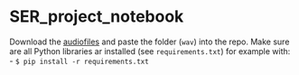 # SER_project_notebook
Download the [audiofiles](https://www.kaggle.com/datasets/piyushagni5/berlin-database-of-emotional-speech-emodb) and paste the folder (`wav`) into the repo.
Make sure are all Python libraries ar installed (see `requirements.txt`) for example with:
     - `$ pip install -r requirements.txt`
